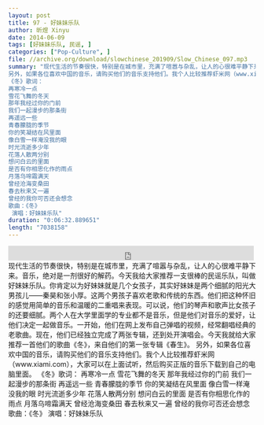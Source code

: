 ```yaml
---
layout: post
title: 97 - 好妹妹乐队
author: 昕煜 Xinyu
date: 2014-06-09
tags: [好妹妹乐队, 民谣, ]
categories: ["Pop-Culture", ]
file: //archive.org/download/slowchinese_201909/Slow_Chinese_097.mp3
summary: "现代生活的节奏很快，特别是在城市里，充满了喧嚣与杂乱，让人的心很难平静下来。音乐，绝对是一剂很好的解药。今天我给大家推荐一支很棒的民谣乐队，叫做好妹妹乐队。你肯定以为好妹妹就是几个女孩子，其实好妹妹是两个细腻的阳光大男孩儿——秦昊和张小厚。这两个男孩子喜欢老歌和传统的东西。他们把这种怀旧的感觉用简单的音乐和温暖的二重唱来表现。可以说，他们的琴声和歌声比女孩子的还要细腻。两个人在大学里面学的专业都不是音乐，但是他们对音乐的爱好，让他们决定一起做音乐。一开始，他们在网上发布自己弹唱的视频，经常翻唱经典的老歌曲。现在，他们已经独立完成了两张专辑，还到处开演唱会。今天我就给大家推荐一首他们的歌曲《冬》，来自他们的第一张专辑《春生》。
另外，如果各位喜欢中国的音乐，请购买他们的音乐支持他们。我个人比较推荐虾米网（www.xiami.com），大家可以在上面试听，然后购买正版的音乐下载到自己的电脑里面。
《冬》歌词：
再寒冷一点
雪花飞舞的冬天
那年我经过你的门前
我们一起漫步的那条街
再遥远一些
青春朦胧的季节
你的笑凝结在风里面
像白雪一样淹没我的眼
时光流逝多少年
花落人散两分别
想问白云的里面
是否有你相思化作的雨点
月落乌啼霜满天
曾经沧海变桑田
春去秋来又一遍
曾经的我你可否还会想念
歌曲：《冬》
 演唱：好妹妹乐队"
duration: "0:06:32.889651"
length: "7038158"
---
```


<iframe src="https://archive.org/embed/slowchinese_201909/Slow_Chinese_097.mp3" width="500" height="30" frameborder="0" webkitallowfullscreen="true" mozallowfullscreen="true" allowfullscreen></iframe>
现代生活的节奏很快，特别是在城市里，充满了喧嚣与杂乱，让人的心很难平静下来。音乐，绝对是一剂很好的解药。今天我给大家推荐一支很棒的民谣乐队，叫做好妹妹乐队。你肯定以为好妹妹就是几个女孩子，其实好妹妹是两个细腻的阳光大男孩儿——秦昊和张小厚。这两个男孩子喜欢老歌和传统的东西。他们把这种怀旧的感觉用简单的音乐和温暖的二重唱来表现。可以说，他们的琴声和歌声比女孩子的还要细腻。两个人在大学里面学的专业都不是音乐，但是他们对音乐的爱好，让他们决定一起做音乐。一开始，他们在网上发布自己弹唱的视频，经常翻唱经典的老歌曲。现在，他们已经独立完成了两张专辑，还到处开演唱会。今天我就给大家推荐一首他们的歌曲《冬》，来自他们的第一张专辑《春生》。
另外，如果各位喜欢中国的音乐，请购买他们的音乐支持他们。我个人比较推荐虾米网（www.xiami.com），大家可以在上面试听，然后购买正版的音乐下载到自己的电脑里面。
《冬》歌词：
再寒冷一点
雪花飞舞的冬天
那年我经过你的门前
我们一起漫步的那条街
再遥远一些
青春朦胧的季节
你的笑凝结在风里面
像白雪一样淹没我的眼
时光流逝多少年
花落人散两分别
想问白云的里面
是否有你相思化作的雨点
月落乌啼霜满天
曾经沧海变桑田
春去秋来又一遍
曾经的我你可否还会想念
歌曲：《冬》
 演唱：好妹妹乐队
